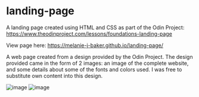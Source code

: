 # landing-page

A landing page created using HTML and CSS as part of the Odin Project:
https://www.theodinproject.com/lessons/foundations-landing-page

View page here:
https://melanie-j-baker.github.io/landing-page/

A web page created from a design provided by the Odin Project. The design provided came in the form of 2 images: an image of the complete website, and some details about some of the fonts and colors used. I was free to substitute own content into this design.

![image](https://github.com/Melanie-J-Baker/landing-page/assets/104843873/14466af4-7cde-48c8-aa53-54653b4459be)
![image](https://github.com/Melanie-J-Baker/landing-page/assets/104843873/5cd50579-945c-49d8-83da-4fc1b5ae14c4)
